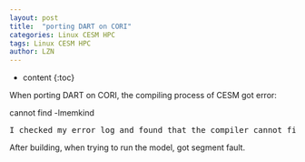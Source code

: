 ```yaml
---
layout: post
title:  "porting DART on CORI" 
categories: Linux CESM HPC
tags: Linux CESM HPC
author: LZN
---
```


* content
{:toc}

When porting DART on CORI, the compiling process of CESM got error:

cannot find -lmemkind
<pre>I checked my error log and found that the compiler cannot find some libraries. After loading memkind, the CESM component can be compiled successfully. It's strange because I cannot find command line like "<strong>module load memkind</strong>" in your related config files. I am working forward and will inform you later.</pre>
<div>After building, when trying to run the model, got segment fault.</div>
&nbsp;